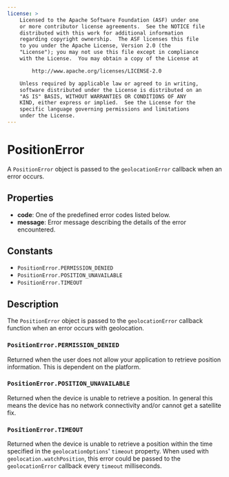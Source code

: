 ```yaml
---
license: >
    Licensed to the Apache Software Foundation (ASF) under one
    or more contributor license agreements.  See the NOTICE file
    distributed with this work for additional information
    regarding copyright ownership.  The ASF licenses this file
    to you under the Apache License, Version 2.0 (the
    "License"); you may not use this file except in compliance
    with the License.  You may obtain a copy of the License at

        http://www.apache.org/licenses/LICENSE-2.0

    Unless required by applicable law or agreed to in writing,
    software distributed under the License is distributed on an
    "AS IS" BASIS, WITHOUT WARRANTIES OR CONDITIONS OF ANY
    KIND, either express or implied.  See the License for the
    specific language governing permissions and limitations
    under the License.
---
```


PositionError
========

A `PositionError` object is passed to the `geolocationError` callback when an error occurs.

Properties
----------

- __code__: One of the predefined error codes listed below.
- __message__: Error message describing the details of the error encountered.

Constants
---------

- `PositionError.PERMISSION_DENIED`
- `PositionError.POSITION_UNAVAILABLE`
- `PositionError.TIMEOUT`

Description
-----------

The `PositionError` object is passed to the `geolocationError`
callback function when an error occurs with geolocation.

### `PositionError.PERMISSION_DENIED`

Returned when the user does not allow your application to retrieve
position information. This is dependent on the platform.

### `PositionError.POSITION_UNAVAILABLE`

Returned when the device is unable to retrieve a position. In general
this means the device has no network connectivity and/or cannot get a
satellite fix.

### `PositionError.TIMEOUT`

Returned when the device is unable to retrieve a position within the
time specified in the `geolocationOptions`' `timeout` property. When
used with `geolocation.watchPosition`, this error could be passed to
the `geolocationError` callback every `timeout` milliseconds.
